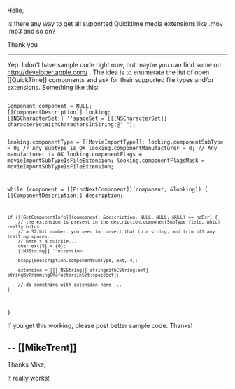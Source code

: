 

Hello,

Is there any way to get all supported Quicktime media extensions like .mov .mp3 and so on?

Thank you

----

Yep. I don't have sample code right now, but maybe you can find some on http://developer.apple.com/ . The idea is to enumerate the list of open [[QuickTime]] components and ask for their supported file types and/or extensions. Something like this:

<code>
Component component = NULL;
[[ComponentDescription]] looking;
[[NSCharacterSet]] ''spaceSet = [[[NSCharacterSet]] characterSetWithCharactersInString:@" "];

looking.componentType = [[MovieImportType]];
looking.componentSubType = 0; // Any subtype is OK
looking.componentManufacturer = 0; // Any manufacturer is OK
looking.componentFlags = movieImportSubTypeIsFileExtension;
looking.componentFlagsMask = movieImportSubTypeIsFileExtension;

while (component = [[FindNextComponent]](component, &looking)) {
    [[ComponentDescription]] description;
    
    if ([[GetComponentInfo]](component, &description, NULL, NULL, NULL) == noErr) {
        // the extension is present in the description.componentSubType field, which really holds
        // a 32-bit number. you need to convert that to a string, and trim off any trailing spaces.
        // here's a quickie...
        char ext[5] = {0};
        [[NSString]] ''extension;

        bcopy(&description.componentSubType, ext, 4);

        extension = [[[[NSString]] stringWithCString:ext] stringByTrimmingCharactersInSet:spaceSet];

        // do something with extension here ...    
    }
}
</code>

If you get this working, please post better sample code. Thanks!

-- [[MikeTrent]]
----

Thanks Mike,

It really works!